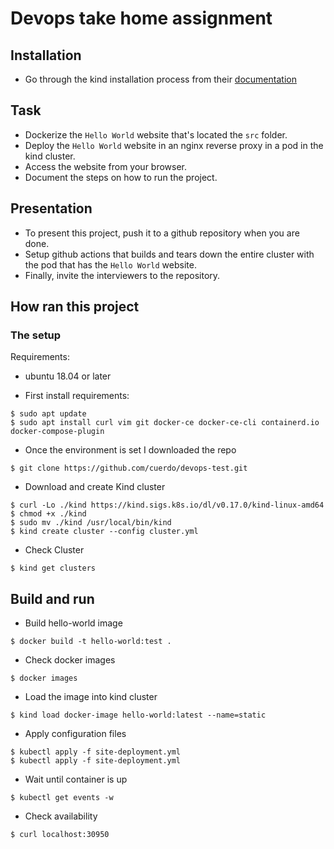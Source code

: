 # Devops take home assignment

## Installation
* Go through the kind installation process from their [documentation](https://kind.sigs.k8s.io/docs/user/quick-start/#installation) 

## Task

- Dockerize the `Hello World` website that's located the `src` folder.
- Deploy the `Hello World` website in an nginx reverse proxy in a pod in the kind cluster.
- Access the website from your browser.
- Document the steps on how to run the project.

## Presentation
- To present this project, push it to a github repository when you are done. 
- Setup github actions that builds and tears down the entire cluster with the pod that has the `Hello World` website. 
- Finally, invite the interviewers to the repository.


## How ran this project

### The setup

Requirements:
  - ubuntu 18.04 or later

* First install requirements:
```
$ sudo apt update
$ sudo apt install curl vim git docker-ce docker-ce-cli containerd.io docker-compose-plugin
```
* Once the environment is set I downloaded the repo
```
$ git clone https://github.com/cuerdo/devops-test.git
```

* Download and create Kind cluster

```
$ curl -Lo ./kind https://kind.sigs.k8s.io/dl/v0.17.0/kind-linux-amd64
$ chmod +x ./kind
$ sudo mv ./kind /usr/local/bin/kind
$ kind create cluster --config cluster.yml
```
* Check Cluster

```
$ kind get clusters
```

## Build and run
* Build hello-world image
```
$ docker build -t hello-world:test .
```

* Check docker images
```
$ docker images
```

* Load the image into kind cluster
```
$ kind load docker-image hello-world:latest --name=static
```

* Apply configuration files
```
$ kubectl apply -f site-deployment.yml
$ kubectl apply -f site-deployment.yml
```

* Wait until container is up
```
$ kubectl get events -w
```

* Check availability
```
$ curl localhost:30950
``` 
